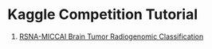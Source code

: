 # Kaggle Competition Tutorial 

1. [RSNA-MICCAI Brain Tumor Radiogenomic Classification](https://www.kaggle.com/competitions/rsna-miccai-brain-tumor-radiogenomic-classification/discussion/281347)
